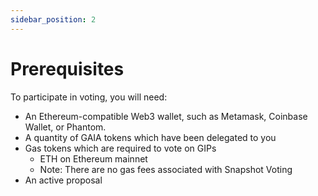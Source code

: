```yaml
---
sidebar_position: 2
---
```


# Prerequisites

To participate in voting, you will need:
* An Ethereum-compatible Web3 wallet, such as Metamask, Coinbase Wallet, or Phantom.
* A quantity of GAIA tokens which have been delegated to you
* Gas tokens which are required to vote on GIPs 
   * ETH on Ethereum mainnet
   * Note: There are no gas fees associated with Snapshot Voting
* An active proposal
